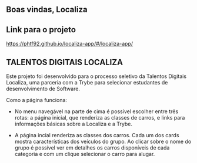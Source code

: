 ## Boas vindas, Localiza

## Link para o projeto

https://phtf92.github.io/localiza-app/#/localiza-app/

## TALENTOS DIGITAIS LOCALIZA

Este projeto foi desenvolvido para o processo seletivo da Talentos Digitais Localiza, uma parceria com a Trybe para selecionar estudantes de desenvolvimento de Software.

Como a página funciona:

* No menu navegável na parte de cima é possível escolher entre três rotas: a página inicial, que renderiza as classes de carros, e links para informações básicas sobre a Localiza e a Trybe.

* A página incial renderiza as classes dos carros. Cada um dos cards mostra características dos veículos do grupo. Ao clicar sobre o nome do grupo é possível ver em detalhes os carros disponíveis de cada categoria e com um clique selecionar o carro para alugar. 

